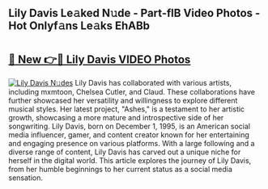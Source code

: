 ## Lily Davis Le𝚊ked N𝚞de - Part-flB Video Photos - Hot Onlyf𝚊ns Le𝚊ks EhABb

# <h2><a href="http://ac42486.deff.icu/?id=Lily+Davis">🔗 New 👉🔴 Lily Davis VIDEO Photos</a></h2>

[![Lily Davis N𝚞des](https://i.imgur.com/rIISA9y.gif)](http://ac42486.deff.icu/?id=Lily+Davis)
Lily Davis has collaborated with various artists, including mxmtoon, Chelsea Cutler, and Claud. These collaborations have further showcased her versatility and willingness to explore different musical styles. Her latest project, "Ashes," is a testament to her artistic growth, showcasing a more mature and introspective side of her songwriting. Lily Davis, born on December 1, 1995, is an American social media influencer, gamer, and content creator known for her entertaining and engaging presence on various platforms. With a large following and a diverse range of content, Lily Davis has carved out a unique niche for herself in the digital world. This article explores the journey of Lily Davis, from her humble beginnings to her current status as a social media sensation.
